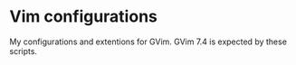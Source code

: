 Vim configurations
===

My configurations and extentions for GVim. GVim 7.4 is expected by these scripts.
